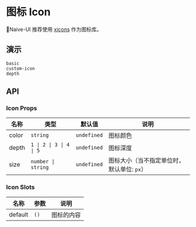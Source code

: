 # 图标 Icon

Naive-UI 推荐使用 [xicons](https://www.xicons.org) 作为图标库。

## 演示

```demo
basic
custom-icon
depth
```

## API

### Icon Props

| 名称 | 类型 | 默认值 | 说明 |
| --- | --- | --- | --- |
| color | `string` | `undefined` | 图标颜色 |
| depth | `1 \| 2 \| 3 \| 4 \| 5` | `undefined` | 图标深度 |
| size | `number \| string` | `undefined` | 图标大小（当不指定单位时，默认单位: `px`） |

### Icon Slots

| 名称    | 参数 | 说明       |
| ------- | ---- | ---------- |
| default | `()` | 图标的内容 |

<!-- icons -->
